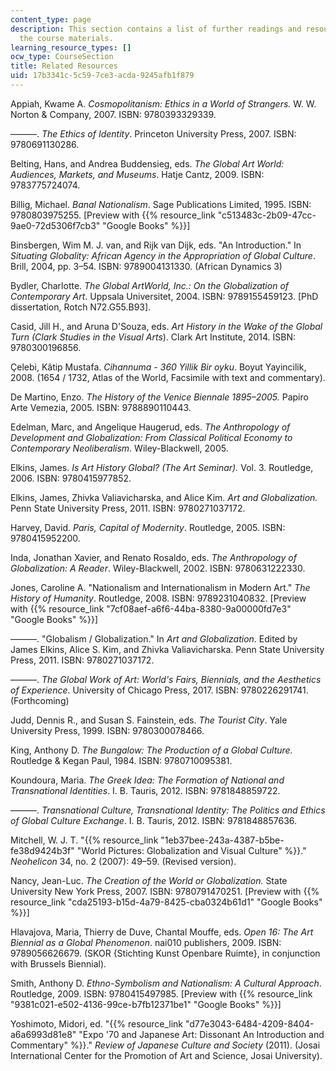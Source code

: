 ```yaml
---
content_type: page
description: This section contains a list of further readings and resources that support
  the course materials.
learning_resource_types: []
ocw_type: CourseSection
title: Related Resources
uid: 17b3341c-5c59-7ce3-acda-9245afb1f879
---
```


Appiah, Kwame A. _Cosmopolitanism: Ethics in a World of Strangers._ W. W. Norton & Company, 2007. ISBN: 9780393329339.

———. _The Ethics of Identity_. Princeton University Press, 2007. ISBN: 9780691130286.

Belting, Hans, and Andrea Buddensieg, eds. _The Global Art World: Audiences, Markets, and Museums_. Hatje Cantz, 2009. ISBN: 9783775724074.

Billig, Michael. _Banal Nationalism_. Sage Publications Limited, 1995. ISBN: 9780803975255. \[Preview with {{% resource_link "c513483c-2b09-47cc-9ae0-72d5306f7cb3" "Google Books" %}}\]

Binsbergen, Wim M. J. van, and Rijk van Dijk, eds. "An Introduction." In _Situating Globality: African Agency in the Appropriation of Global Culture_. Brill, 2004, pp. 3–54. ISBN: 9789004131330. (African Dynamics 3)

Bydler, Charlotte. _The Global ArtWorld, Inc.: On the Globalization of Contemporary Art_. Uppsala Universitet, 2004. ISBN: 9789155459123. \[PhD dissertation, Rotch N72.G55.B93\].

Casid, Jill H., and Aruna D'Souza, eds. _Art History in the Wake of the Global Turn (Clark Studies in the Visual Arts_). Clark Art Institute, 2014. ISBN: 9780300196856.

Çelebi, Kâtip Mustafa. _Cihannuma - 360 Yillik Bir oyku_. Boyut Yayincilik, 2008. (1654 / 1732, Atlas of the World, Facsimile with text and commentary).

De Martino, Enzo. _The History of the Venice Biennale 1895–2005._ Papiro Arte Vemezia, 2005. ISBN: 9788890110443.

Edelman, Marc, and Angelique Haugerud, eds. _The Anthropology of Development and Globalization: From Classical Political Economy to Contemporary Neoliberalism_. Wiley-Blackwell, 2005.

Elkins, James. _Is Art History Global? (The Art Seminar)._ Vol. 3. Routledge, 2006. ISBN: 9780415977852.

Elkins, James, Zhivka Valiavicharska, and Alice Kim. _Art and Globalization._ Penn State University Press, 2011. ISBN: 9780271037172.

Harvey, David. _Paris, Capital of Modernity_. Routledge, 2005. ISBN: 9780415952200.

Inda, Jonathan Xavier, and Renato Rosaldo, eds. _The Anthropology of Globalization: A Reader_. Wiley-Blackwell, 2002. ISBN: 9780631222330.

Jones, Caroline A. "Nationalism and Internationalism in Modern Art." _The History of Humanity_. Routledge, 2008. ISBN: 9789231040832. \[Preview with {{% resource_link "7cf08aef-a6f6-44ba-8380-9a00000fd7e3" "Google Books" %}}\]

———. "Globalism / Globalization." In _Art and Globalization_. Edited by James Elkins, Alice S. Kim, and Zhivka Valiavicharska. Penn State University Press, 2011. ISBN: 9780271037172.

———. _The Global Work of Art: World's Fairs, Biennials, and the Aesthetics of Experience_. University of Chicago Press, 2017. ISBN: 9780226291741. (Forthcoming)

Judd, Dennis R., and Susan S. Fainstein, eds. _The Tourist City_. Yale University Press, 1999. ISBN: 9780300078466.

King, Anthony D. _The Bungalow: The Production of a Global Culture._ Routledge & Kegan Paul, 1984. ISBN: 9780710095381.

Koundoura, Maria. _The Greek Idea: The Formation of National and Transnational Identities_. I. B. Tauris, 2012. ISBN: 9781848859722.

———. _Transnational Culture, Transnational Identity: The Politics and Ethics of Global Culture Exchange_. I. B. Tauris, 2012. ISBN: 9781848857636.

Mitchell, W. J. T. "{{% resource_link "1eb37bee-243a-4387-b5be-fe38d9424b3f" "World Pictures: Globalization and Visual Culture" %}}." _Neohelicon_ 34, no. 2 (2007): 49–59. (Revised version).

Nancy, Jean-Luc. _The Creation of the World or Globalization._ State University New York Press, 2007. ISBN: 9780791470251. \[Preview with {{% resource_link "cda25193-b15d-4a79-8425-cba0324b61d1" "Google Books" %}}\]

Hlavajova, Maria, Thierry de Duve, Chantal Mouffe, eds. _Open 16: The Art Biennial as a Global Phenomenon_. nai010 publishers, 2009. ISBN: 9789056626679. (SKOR {Stichting Kunst Openbare Ruimte}, in conjunction with Brussels Biennial).

Smith, Anthony D. _Ethno-Symbolism and Nationalism: A Cultural Approach_. Routledge, 2009. ISBN: 9780415497985. \[Preview with {{% resource_link "9381c021-e502-4136-99ce-b7fb12371be1" "Google Books" %}}\]

Yoshimoto, Midori, ed. "{{% resource_link "d77e3043-6484-4209-8404-a6a6993d81e8" "Expo '70 and Japanese Art: Dissonant An Introduction and Commentary" %}}." _Review of Japanese Culture and Society_ (2011). (Josai International Center for the Promotion of Art and Science, Josai University).